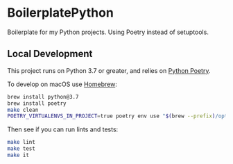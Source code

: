 # BoilerplatePython

Boilerplate for my Python projects. Using Poetry instead of setuptools.

## Local Development

This project runs on Python 3.7 or greater, and relies on [Python Poetry](https://python-poetry.org).

To develop on macOS use [Homebrew](https://brew.sh):

```bash
brew install python@3.7
brew install poetry
make clean
POETRY_VIRTUALENVS_IN_PROJECT=true poetry env use "$(brew --prefix)/opt/python@3.7/bin/python3"
```

Then see if you can run lints and tests:

```bash
make lint
make test
make it
```
